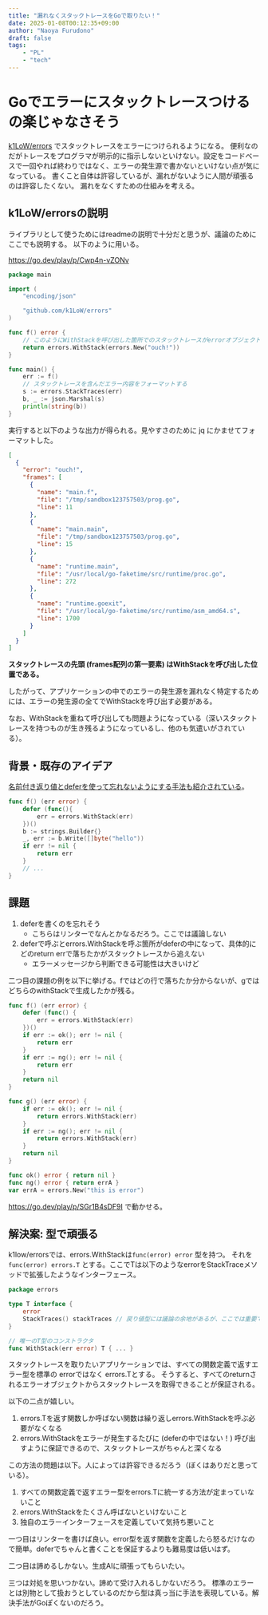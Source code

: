 ```yaml
---
title: "漏れなくスタックトレースをGoで取りたい！"
date: 2025-01-08T00:12:35+09:00
author: "Naoya Furudono"
draft: false
tags:
    - "PL"
    - "tech"
---
```


# Goでエラーにスタックトレースつけるの楽じゃなさそう

[k1LoW/errors](https://github.com/k1LoW/errors) でスタックトレースをエラーにつけられるようになる。
便利なのだがトレースをプログラマが明示的に指示しないといけない。設定をコードベースで一回やれば終わりではなく、エラーの発生源で書かないといけない点が気になっている。
書くこと自体は許容しているが、漏れがないように人間が頑張るのは許容したくない。
漏れをなくすための仕組みを考える。

## k1LoW/errorsの説明

ライブラリとして使うためにはreadmeの説明で十分だと思うが、議論のためにここでも説明する。
以下のように用いる。

<https://go.dev/play/p/Cwp4n-vZONv>

```go
package main

import (
	"encoding/json"

	"github.com/k1LoW/errors"
)

func f() error {
	// このようにWithStackを呼び出した箇所でのスタックトレースがerrorオブジェクトに記録される
	return errors.WithStack(errors.New("ouch!"))
}

func main() {
	err := f()
	// スタックトレースを含んだエラー内容をフォーマットする
	s := errors.StackTraces(err)
	b, _ := json.Marshal(s)
	println(string(b))
}
```

実行すると以下のような出力が得られる。見やすさのために jq にかませてフォーマットした。

```json
[
  {
    "error": "ouch!",
    "frames": [
      {
        "name": "main.f",
        "file": "/tmp/sandbox123757503/prog.go",
        "line": 11
      },
      {
        "name": "main.main",
        "file": "/tmp/sandbox123757503/prog.go",
        "line": 15
      },
      {
        "name": "runtime.main",
        "file": "/usr/local/go-faketime/src/runtime/proc.go",
        "line": 272
      },
      {
        "name": "runtime.goexit",
        "file": "/usr/local/go-faketime/src/runtime/asm_amd64.s",
        "line": 1700
      }
    ]
  }
]
```

**スタックトレースの先頭 (frames配列の第一要素) はWithStackを呼び出した位置である。**

したがって、アプリケーションの中でのエラーの発生源を漏れなく特定するためには、エラーの発生源の全てでWithStackを呼び出す必要がある。

なお、WithStackを重ねて呼び出しても問題ようになっている（深いスタックトレースを持つものが生き残るようになっているし、他のも気遣いがされている）。

## 背景・既存のアイデア

[名前付き返り値とdeferを使って忘れないようにする手法も紹介されている](https://k1low.hatenablog.com/entry/2024/08/13/083000)。

```go
func f() (err error) {
	defer (func(){
		err = errors.WithStack(err)
	})()
	b := strings.Builder{}
	_, err := b.Write([]byte("hello"))
	if err != nil {
		return err
	}
	// ...
}
```

## 課題

1. deferを書くのを忘れそう
    - こちらはリンターでなんとかなるだろう。ここでは議論しない
1. deferで呼ぶとerrors.WithStackを呼ぶ箇所がdeferの中になって、具体的にどのreturn errで落ちたかがスタックトレースから追えない
    - エラーメッセージから判断できる可能性は大きいけど

二つ目の課題の例を以下に挙げる。fではどの行で落ちたか分からないが、gではどちらのwithStackで生成したかが残る。

```go
func f() (err error) {
	defer (func() {
		err = errors.WithStack(err)
	})()
	if err := ok(); err != nil {
		return err
	}
	if err := ng(); err != nil {
		return err
	}
	return nil
}

func g() (err error) {
	if err := ok(); err != nil {
		return errors.WithStack(err)
	}
	if err := ng(); err != nil {
		return errors.WithStack(err)
	}
	return nil
}

func ok() error { return nil }
func ng() error { return errA }
var errA = errors.New("this is error")
```

<https://go.dev/play/p/SGr1B4sDF9I> で動かせる。

## 解決案: 型で頑張る

k1low/errorsでは、errors.WithStackは`func(error) error` 型を持つ。
それを `func(error) errors.T` とする。ここでTは以下のようなerrorをStackTraceメソッドで拡張したようなインターフェース。

```go
package errors

type T interface {
	error
	StackTraces() stackTraces // 戻り値型には議論の余地があるが、ここでは重要ではない。
}

// 唯一のT型のコンストラクタ
func WithStack(err error) T { ... }
```

スタックトレースを取りたいアプリケーションでは、すべての関数定義で返すエラー型を標準の errorではなく errors.Tとする。
そうすると、すべてのreturnされるエラーオブジェクトからスタックトレースを取得できることが保証される。

以下の二点が嬉しい。

1. errors.Tを返す関数しか呼ばない関数は繰り返しerrors.WithStackを呼ぶ必要がなくなる
1. errors.WithStackをエラーが発生するたびに (deferの中ではない！) 呼び出すように保証できるので、スタックトレースがちゃんと深くなる

この方法の問題は以下。人によっては許容できるだろう（ぼくはありだと思っている）。

1. すべての関数定義で返すエラー型をerrors.Tに統一する方法が定まっていないこと
1. errors.WithStackをたくさん呼ばないといけないこと
1. 独自のエラーインターフェースを定義していて気持ち悪いこと

一つ目はリンターを書けば良い。error型を返す関数を定義したら怒るだけなので簡単。deferでちゃんと書くことを保証するよりも難易度は低いはず。

二つ目は諦めるしかない。生成AIに頑張ってもらいたい。

三つは対処を思いつかない。諦めて受け入れるしかないだろう。
標準のエラーとは別物として扱おうとしているのだから型は真っ当に手法を表現している。解決手法がGoぽくないのだろう。
